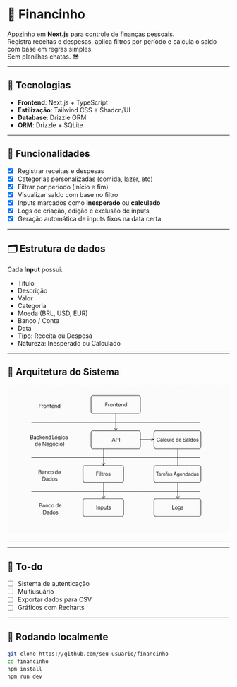 # 💸 Financinho

Appzinho em **Next.js** para controle de finanças pessoais.  
Registra receitas e despesas, aplica filtros por período e calcula o saldo com base em regras simples.  
Sem planilhas chatas. 😎

---

## 🚀 Tecnologias

-  **Frontend**: Next.js + TypeScript
-  **Estilização**: Tailwind CSS + Shadcn/UI
-  **Database**: Drizzle ORM
-  **ORM**: Drizzle + SQLite

---

## 🧠 Funcionalidades

-  [x] Registrar receitas e despesas
-  [x] Categorias personalizadas (comida, lazer, etc)
-  [x] Filtrar por período (início e fim)
-  [x] Visualizar saldo com base no filtro
-  [x] Inputs marcados como **inesperado** ou **calculado**
-  [x] Logs de criação, edição e exclusão de inputs
-  [x] Geração automática de inputs fixos na data certa

---

## 🗂️ Estrutura de dados

Cada **Input** possui:

-  Título
-  Descrição
-  Valor
-  Categoria
-  Moeda (BRL, USD, EUR)
-  Banco / Conta
-  Data
-  Tipo: Receita ou Despesa
-  Natureza: Inesperado ou Calculado

---

## 🧱 Arquitetura do Sistema

![Diagrama de Blocos](/DiagramaDeBlocos.png)

---

---

## 📌 To-do

-  [ ] Sistema de autenticação
-  [ ] Multiusuário
-  [ ] Exportar dados para CSV
-  [ ] Gráficos com Recharts

---

## 🧪 Rodando localmente

```bash
git clone https://github.com/seu-usuario/financinho
cd financinho
npm install
npm run dev
```
